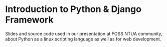 Introduction to Python & Django Framework
=========================================

Slides and source code used in our presentation at FOSS NTUA community, about Python as a linux scripting language as well as for web development.
